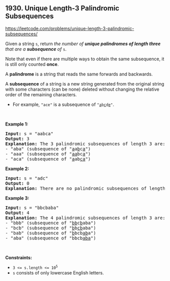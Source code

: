 ## 1930. Unique Length-3 Palindromic Subsequences

<https://leetcode.com/problems/unique-length-3-palindromic-subsequences/>

<div class="px-5 pt-4"><div class="flex"></div><div class="xFUwe" data-track-load="description_content"><p>Given a string <code>s</code>, return <em>the number of <strong>unique palindromes of length three</strong> that are a <strong>subsequence</strong> of </em><code>s</code>.</p>

<p>Note that even if there are multiple ways to obtain the same subsequence, it is still only counted <strong>once</strong>.</p>

<p>A <strong>palindrome</strong> is a string that reads the same forwards and backwards.</p>

<p>A <strong>subsequence</strong> of a string is a new string generated from the original string with some characters (can be none) deleted without changing the relative order of the remaining characters.</p>

<ul>
 <li>For example, <code>"ace"</code> is a subsequence of <code>"<u>a</u>b<u>c</u>d<u>e</u>"</code>.</li>
</ul>

<p>&nbsp;</p>
<p><strong class="example">Example 1:</strong></p>

<pre><strong>Input:</strong> s = "aabca"
<strong>Output:</strong> 3
<strong>Explanation:</strong> The 3 palindromic subsequences of length 3 are:
- "aba" (subsequence of "<u>a</u>a<u>b</u>c<u>a</u>")
- "aaa" (subsequence of "<u>aa</u>bc<u>a</u>")
- "aca" (subsequence of "<u>a</u>ab<u>ca</u>")
</pre>

<p><strong class="example">Example 2:</strong></p>

<pre><strong>Input:</strong> s = "adc"
<strong>Output:</strong> 0
<strong>Explanation:</strong> There are no palindromic subsequences of length 3 in "adc".
</pre>

<p><strong class="example">Example 3:</strong></p>

<pre><strong>Input:</strong> s = "bbcbaba"
<strong>Output:</strong> 4
<strong>Explanation:</strong> The 4 palindromic subsequences of length 3 are:
- "bbb" (subsequence of "<u>bb</u>c<u>b</u>aba")
- "bcb" (subsequence of "<u>b</u>b<u>cb</u>aba")
- "bab" (subsequence of "<u>b</u>bcb<u>ab</u>a")
- "aba" (subsequence of "bbcb<u>aba</u>")
</pre>

<p>&nbsp;</p>
<p><strong>Constraints:</strong></p>

<ul>
 <li><code>3 &lt;= s.length &lt;= 10<sup>5</sup></code></li>
 <li><code>s</code> consists of only lowercase English letters.</li>
</ul>
</div></div>

